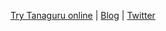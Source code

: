 [Try Tanaguru online](https://my.tanaguru.com/) | [Blog](http://blog.tanaguru.com/) | [Twitter](https://twitter.com/tanaguruapp)